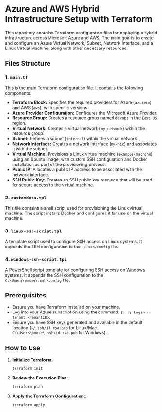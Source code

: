# Azure and AWS Hybrid Infrastructure Setup with Terraform

This repository contains Terraform configuration files for deploying a hybrid infrastructure across Microsoft Azure and AWS. The main goal is to create and configure an Azure Virtual Network, Subnet, Network Interface, and a Linux Virtual Machine, along with other necessary resources.

## Files Structure

### 1. `main.tf`

This is the main Terraform configuration file. It contains the following components:

- **Terraform Block:** Specifies the required providers for Azure (`azurerm`) and AWS (`aws`), with specific versions.
- **Azure Provider Configuration:** Configures the Microsoft Azure Provider.
- **Resource Group:** Creates a resource group named `devops` in the `East US` region.
- **Virtual Network:** Creates a virtual network (`my-network`) within the resource group.
- **Subnet:** Defines a subnet (`internal`) within the virtual network.
- **Network Interface:** Creates a network interface (`my-nic`) and associates it with the subnet.
- **Virtual Machine:** Provisions a Linux virtual machine (`example-machine`) using an Ubuntu image, with custom SSH configuration and Docker installation as part of the provisioning process.
- **Public IP:** Allocates a public IP address to be associated with the network interface.
- **SSH Public Key:** Creates an SSH public key resource that will be used for secure access to the virtual machine.

### 2. `customdata.tpl`

This file contains a shell script used for provisioning the Linux virtual machine. The script installs Docker and configures it for use on the virtual machine.

### 3. `linux-ssh-script.tpl`

A template script used to configure SSH access on Linux systems. It appends the SSH configuration to the `~/.ssh/config` file.

### 4. `windows-ssh-script.tpl`

A PowerShell script template for configuring SSH access on Windows systems. It appends the SSH configuration to the `C:\Users\amose\.ssh\config` file.

## Prerequisites

- Ensure you have Terraform installed on your machine.
- Log into your Azure subscription using the command: `$  az login --tenant <TenantID>`.
- Ensure you have SSH keys generated and available in the default location (`~/.ssh/id_rsa.pub` for Linux/Mac, `C:\Users\amose\.ssh\id_rsa.pub` for Windows).

## How to Use

1. **Initialize Terraform:**
   ```bash
   terraform init
   ```

2. **Review the Execution Plan:**
   ```bash
   terraform plan
   ```

3. **Apply the Terraform Configuration::**
   ```bash
   terraform apply
   ```